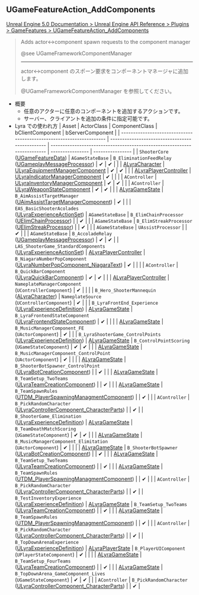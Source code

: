 ## UGameFeatureAction_AddComponents

[Unreal Engine 5.0 Documentation > Unreal Engine API Reference > Plugins > GameFeatures > UGameFeatureAction_AddComponents](https://docs.unrealengine.com/5.0/en-US/API/Plugins/GameFeatures/UGameFeatureAction_AddComponents/)

> Adds actor<->component spawn requests to the component manager  
>  
> @see UGameFrameworkComponentManager  
> 
> ----
> actor<->component のスポーン要求をコンポーネントマネージャに追加します。
>  
> @UGameFrameworkComponentManager  を参照してください。

* 概要
	* 任意のアクターに任意のコンポーネントを追加するアクションです。
	* サーバー、クライアントを追加の条件に指定可能です。
* Lyra での使われ方
	| Asset                                                                | ActorClass                                      | ComponentClass                                                           | bClientComponent | bServerComponent |
	| -------------------------------------------------------------------- | ----------------------------------------------- | ------------------------------------------------------------------------ | ---------------- | ---------------- |
	| `ShooterCore`<br>([UGameFeatureData])                                | `AGameStateBase`                                | `B_EliminationFeedRelay`<br>([UGameplayMessageProcessor])                | ✔               | ✔               |
	|                                                                      | [ALyraCharacter]                                | [ULyraEquipmentManagerComponent]                                         | ✔               | ✔               |
	|                                                                      | [ALyraPlayerController]                         | [ULyraIndicatorManagerComponent]                                         | ✔               |                  |
	|                                                                      | `AController`                                   | [ULyraInventoryManagerComponent]                                         | ✔               | ✔               |
	|                                                                      | `AController`                                   | [ULyraWeaponStateComponent]                                              | ✔               | ✔               |
	|                                                                      | [ALyraGameState]                                | `B_AimAssistTargetManager`<br>([UAimAssistTargetManagerComponent])       | ✔               |                  |
	| `EAS_BasicShooterAcolades`<br>([ULyraExperienceActionSet])           | `AGameStateBase`                                | `B_ElimChainProcessor`<br>([UElimChainProcessor])                        |                  | ✔               |
	|                                                                      | `AGameStateBase`                                | `B_ElimStreakProcessor`<br>([UElimStreakProcessor])                      |                  | ✔               |
	|                                                                      | `AGameStateBase`                                | `UAssistProcessor`                                                       |                  | ✔               |
	|                                                                      | `AGameStateBase`                                | `B_AccoladeRelay`<br>([UGameplayMessageProcessor])                       | ✔               | ✔               |
	| `LAS_ShooterGame_StandardComponents`<br>([ULyraExperienceActionSet]) | [ALyraPlayerController]                         | `B_NiagaraNumberPopComponent`<br>([ULyraNumberPopComponent_NiagaraText]) | ✔               |                  |
	|                                                                      | `AController`                                   | `B_QuickBarComponent`<br>([ULyraQuickBarComponent])                      | ✔               | ✔               |
	|                                                                      | [ALyraPlayerController]                         | `NameplateManagerComponent`<br>(`UControllerComponent`)                  | ✔               |                  |
	|                                                                      | `B_Hero_ShooterMannequin`<br>([ALyraCharacter]) | `NameplateSource`<br>(`UControllerComponent`)                            | ✔               |                  |
	| `B_LyraFrontEnd_Experience`<br>([ULyraExperienceDefinition])         | [ALyraGameState]                                | `B_LyraFrontendStateComponent`<br>([ULyraFrontendStateComponent])        | ✔               |                  |
	|                                                                      | [ALyraGameState]                                | `B_MusicManagerComponent_FE`<br>(`UActorComponent`)                      | ✔               |                  |
	| `B_LyraShooterGame_ControlPoints`<br>([ULyraExperienceDefinition])   | [ALyraGameState]                                | `B_ControlPointScoring`<br>(`UGameStateComponent`)                       | ✔               | ✔               |
	|                                                                      | [ALyraGameState]                                | `B_MusicManagerComponent_ControlPoint`<br>(`UActorComponent`)            | ✔               |                  |
	|                                                                      | [ALyraGameState]                                | `B_ShooterBotSpawner_ControlPoint`<br>([ULyraBotCreationComponent])      |                  | ✔               |
	|                                                                      | [ALyraGameState]                                | `B_TeamSetup_TwoTeams`<br>([ULyraTeamCreationComponent])                 |                  | ✔               |
	|                                                                      | [ALyraGameState]                                | `B_TeamSpawnRules`<br>([UTDM_PlayerSpawningManagmentComponent])          |                  | ✔               |
	|                                                                      | `AController`                                   | `B_PickRandomCharacter`<br>([ULyraControllerComponent_CharacterParts])   |                  | ✔               |
	| `B_ShooterGame_Elimination`<br>([ULyraExperienceDefinition])         | [ALyraGameState]                                | `B_TeamDeathMatchScoring`<br>(`UGameStateComponent`)                     | ✔               | ✔               |
	|                                                                      | [ALyraGameState]                                | `B_MusicManagerComponent_Elimitation`<br>(`UActorComponent`)             | ✔               |                  |
	|                                                                      | [ALyraGameState]                                | `B_ShooterBotSpawner`<br>([ULyraBotCreationComponent])                   |                  | ✔               |
	|                                                                      | [ALyraGameState]                                | `B_TeamSetup_TwoTeams`<br>([ULyraTeamCreationComponent])                 |                  | ✔               |
	|                                                                      | [ALyraGameState]                                | `B_TeamSpawnRules`<br>([UTDM_PlayerSpawningManagmentComponent])          |                  | ✔               |
	|                                                                      | `AController`                                   | `B_PickRandomCharacter`<br>([ULyraControllerComponent_CharacterParts])   |                  | ✔               |
	| `B_TestInventoryExperience`<br>([ULyraExperienceDefinition])         | [ALyraGameState]                                | `B_TeamSetup_TwoTeams`<br>([ULyraTeamCreationComponent])                 |                  | ✔               |
	|                                                                      | [ALyraGameState]                                | `B_TeamSpawnRules`<br>([UTDM_PlayerSpawningManagmentComponent])          |                  | ✔               |
	|                                                                      | `AController`                                   | `B_PickRandomCharacter`<br>([ULyraControllerComponent_CharacterParts])   |                  | ✔               |
	| `B_TopDownArenaExperience`<br>([ULyraExperienceDefinition])          | [ALyraPlayerState]                              | `B_PlayerUIComponent`<br>(`UPlayerStateComponent`)                       | ✔               |                  |
	|                                                                      | [ALyraGameState]                                | `B_TeamSetup_FourTeams`<br>([ULyraTeamCreationComponent])                |                  | ✔               |
	|                                                                      | [ALyraGameState]                                | `B_TopDownArena_GameComponent_Lives`<br>(`UGameStateComponent`)          | ✔               | ✔               |
	|                                                                      | `AController`                                   | `B_PickRandomCharacter`<br>([ULyraControllerComponent_CharacterParts])   |                  | ✔               |


<!--- ページ内のリンク --->

<!--- 自前の画像へのリンク --->

<!--- generated --->
[ULyraEquipmentManagerComponent]: ../../Lyra/Equipment/ULyraEquipmentManagerComponent.md#ulyraequipmentmanagercomponent
[UAimAssistTargetManagerComponent]: ../../Lyra/Etc/UAimAssistTargetManagerComponent.md#uaimassisttargetmanagercomponent
[ULyraBotCreationComponent]: ../../Lyra/Etc/ULyraBotCreationComponent.md#ulyrabotcreationcomponent
[ULyraControllerComponent_CharacterParts]: ../../Lyra/Etc/ULyraControllerComponent_CharacterParts.md#ulyracontrollercomponent_characterparts
[ULyraFrontendStateComponent]: ../../Lyra/Etc/ULyraFrontendStateComponent.md#ulyrafrontendstatecomponent
[ULyraIndicatorManagerComponent]: ../../Lyra/Etc/ULyraIndicatorManagerComponent.md#ulyraindicatormanagercomponent
[ULyraNumberPopComponent_NiagaraText]: ../../Lyra/Etc/ULyraNumberPopComponent_NiagaraText.md#ulyranumberpopcomponent_niagaratext
[ULyraQuickBarComponent]: ../../Lyra/Etc/ULyraQuickBarComponent.md#ulyraquickbarcomponent
[ULyraTeamCreationComponent]: ../../Lyra/Etc/ULyraTeamCreationComponent.md#ulyrateamcreationcomponent
[UTDM_PlayerSpawningManagmentComponent]: ../../Lyra/Etc/UTDM_PlayerSpawningManagmentComponent.md#utdm_playerspawningmanagmentcomponent
[ULyraExperienceActionSet]: ../../Lyra/Experience/ULyraExperienceActionSet.md#ulyraexperienceactionset
[ULyraExperienceDefinition]: ../../Lyra/Experience/ULyraExperienceDefinition.md#ulyraexperiencedefinition
[ALyraCharacter]: ../../Lyra/GameplayFramework/ALyraCharacter.md#alyracharacter
[ALyraGameState]: ../../Lyra/GameplayFramework/ALyraGameState.md#alyragamestate
[ALyraPlayerController]: ../../Lyra/GameplayFramework/ALyraPlayerController.md#alyraplayercontroller
[ALyraPlayerState]: ../../Lyra/GameplayFramework/ALyraPlayerState.md#alyraplayerstate
[UElimChainProcessor]: ../../Lyra/GameplayMessageProcessor/UElimChainProcessor.md#uelimchainprocessor
[UElimStreakProcessor]: ../../Lyra/GameplayMessageProcessor/UElimStreakProcessor.md#uelimstreakprocessor
[UGameplayMessageProcessor]: ../../Lyra/GameplayMessageProcessor/UGameplayMessageProcessor.md#ugameplaymessageprocessor
[ULyraInventoryManagerComponent]: ../../Lyra/Inventory/ULyraInventoryManagerComponent.md#ulyrainventorymanagercomponent
[ULyraWeaponStateComponent]: ../../Lyra/Weapon/ULyraWeaponStateComponent.md#ulyraweaponstatecomponent
[UGameFeatureData]: ../../UE/GameFeature/UGameFeatureData.md#ugamefeaturedata
